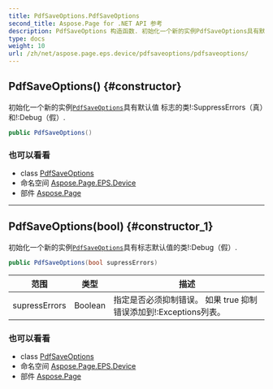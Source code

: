 ```yaml
---
title: PdfSaveOptions.PdfSaveOptions
second_title: Aspose.Page for .NET API 参考
description: PdfSaveOptions 构造函数. 初始化一个新的实例PdfSaveOptions具有默认值 标志的类SuppressErrors真和Debug假.
type: docs
weight: 10
url: /zh/net/aspose.page.eps.device/pdfsaveoptions/pdfsaveoptions/
---
```

## PdfSaveOptions() {#constructor}

初始化一个新的实例[`PdfSaveOptions`](../)具有默认值 标志的类!:SuppressErrors（真）和!:Debug（假）.

```csharp
public PdfSaveOptions()
```

### 也可以看看

* class [PdfSaveOptions](../)
* 命名空间 [Aspose.Page.EPS.Device](../../pdfsaveoptions/)
* 部件 [Aspose.Page](../../../)

---

## PdfSaveOptions(bool) {#constructor_1}

初始化一个新的实例[`PdfSaveOptions`](../)具有标志默认值的类!:Debug（假）.

```csharp
public PdfSaveOptions(bool supressErrors)
```

| 范围 | 类型 | 描述 |
| --- | --- | --- |
| supressErrors | Boolean | 指定是否必须抑制错误。 如果 true 抑制错误添加到!:Exceptions列表。 |

### 也可以看看

* class [PdfSaveOptions](../)
* 命名空间 [Aspose.Page.EPS.Device](../../pdfsaveoptions/)
* 部件 [Aspose.Page](../../../)



